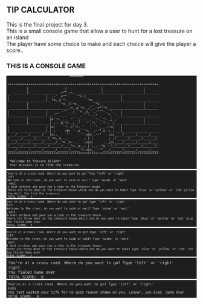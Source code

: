    ## TIP CALCULATOR

This is the final project for day 3.<br>
This is a small console game that allow a user to hunt for a lost treasure on an island<br>
The player have some choice to make and each choice will give the player a score..<br>


### THIS IS A CONSOLE GAME



 ![](ti1.png)
 ![](ti2.png)
 ![](ti3.png)
 ![](ti4.png)
 ![](ti5.png)
 ![](ti7.png)



